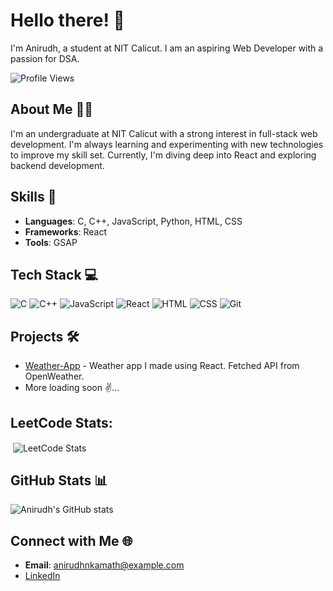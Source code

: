 # Hello there! 👋  
I'm Anirudh, a student at NIT Calicut. I am an aspiring Web Developer with a passion for DSA.

![Profile Views](https://komarev.com/ghpvc/?username=anirudhnkamath&color=blue&style=flat-square)

## About Me 🙋‍♂️
I'm an undergraduate at NIT Calicut with a strong interest in full-stack web development. I'm always learning and experimenting with new technologies to improve my skill set. Currently, I'm diving deep into React and exploring backend development.

## Skills 🚀  
- **Languages**: C, C++, JavaScript, Python, HTML, CSS  
- **Frameworks**: React  
- **Tools**: GSAP  

## Tech Stack 💻
![C](https://img.shields.io/badge/-C-05122A?style=flat&logo=c)
![C++](https://img.shields.io/badge/-C++-05122A?style=flat&logo=c%2B%2B)
![JavaScript](https://img.shields.io/badge/-JavaScript-05122A?style=flat&logo=javascript)
![React](https://img.shields.io/badge/-React-05122A?style=flat&logo=react)
![HTML](https://img.shields.io/badge/-HTML-05122A?style=flat&logo=html5)
![CSS](https://img.shields.io/badge/-CSS-05122A?style=flat&logo=css3)
![Git](https://img.shields.io/badge/-Git-05122A?style=flat&logo=git)

## Projects 🛠️  
- [Weather-App](https://github.com/anirudhnkamath/Weather-App) - Weather app I made using React. Fetched API from OpenWeather.  
- More loading soon ✌️...

## LeetCode Stats:  
<p>&nbsp;<img align="center" src="https://leetcard.jacoblin.cool/anirudhnkamath?theme=dark&font=IBM%20Plex%20Serif&ext=heatmap" alt="LeetCode Stats" /></p>

## GitHub Stats 📊
![Anirudh's GitHub stats](https://github-readme-stats.vercel.app/api?username=anirudhnkamath&show_icons=true&theme=radical)

## Connect with Me 🌐
- **Email**: [anirudhnkamath@example.com](mailto:anirudhnkamath@example.com)  
- [LinkedIn](https://www.linkedin.com/in/anirudhnkamath)
